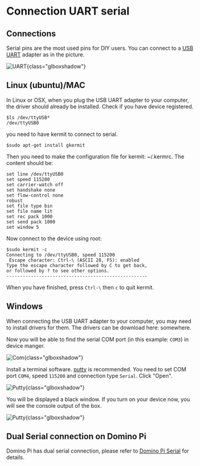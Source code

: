 Connection UART serial
===================

Connections
----------

Serial pins are the most used pins for DIY users. You can connect to a <a href="http://www.ebay.com/itm/PL-2303-USB-to-UART-TTL-adapter-/321407483336">USB UART</a> adapter as in the picture.

![UART](https://static.gl-inet.com/docs/en/2.x/dev/src/uart_serial.jpg){class="glboxshadow"}

Linux (ubuntu)/MAC
------------
In Linux or OSX, when you plug the USB UART adapter to your computer, the driver should already be installed. Check if you have device registered.
```
$ls /dev/ttyUSB*
/dev/ttyUSB0
```
you need to have kermit to connect to serial.
```
$sudo apt-get install gkermit
```

Then you need to make the configuration file for kermit: ~/.kermrc. The content should be:
```
set line /dev/ttyUSB0
set speed 115200
set carrier-watch off
set handshake none
set flow-control none
robust
set file type bin
set file name lit
set rec pack 1000
set send pack 1000
set window 5
```

Now connect to the device using root:
```
$sudo kermit -c
Connecting to /dev/ttyUSB0, speed 115200
 Escape character: Ctrl-\ (ASCII 28, FS): enabled
Type the escape character followed by C to get back,
or followed by ? to see other options.
----------------------------------------------------

```

When you have finished, press `Ctrl-\` then `c` to quit kermit.

Windows
---------
When connecting the USB UART adapter to your computer, you may need to install drivers for them. The drivers can be download here: somewhere.

Now you will be able to find the serial COM port (in this example: `COM3`) in device manger.

![Com](https://static.gl-inet.com/docs/en/2.x/dev/src/find-serial-port.jpg){class="glboxshadow"}

Install a terminal software. <a href="http://www.chiark.greenend.org.uk/~sgtatham/putty/download.html">putty</a> is recommended. You need to set COM port `COM4`, speed `115200` and connection type `Serial`. Click "Open".


![Putty](https://static.gl-inet.com/docs/en/2.x/dev/src/putty.png){class="glboxshadow"}

You will be displayed a black window. If you turn on your device now, you will see the console output of the box.


![Putty](https://static.gl-inet.com/docs/en/2.x/dev/src/putty1.png){class="glboxshadow"}

Dual Serial connection on Domino Pi
-------------------------------
Domino Pi has dual serial connection, please refer to <a href='https://docs.gl-inet.com/en/2/domino/pi/serial/'>Domino Pi Serial</a> for details.


